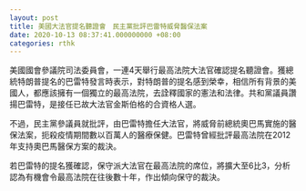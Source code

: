 ```yaml
---
layout: post
title: 美國大法官提名聽證會　民主黨批評巴雷特威脅醫保法案
date: 2020-10-13 08:37:41.000000000 +08:00
categories: rthk
---
```


美國國會參議院司法委員會，一連4天舉行最高法院大法官確認提名聽證會。獲總統特朗普提名的巴雷特發言時表示，對特朗普的提名感到榮幸，相信所有背景的美國人，都應該擁有一個獨立的最高法院，去詮釋國家的憲法和法律。共和黨議員讚揚巴雷特，是接任已故大法官金斯伯格的合資格人選。

不過，民主黨參議員就批評，由巴雷特擔任大法官，將威脅前總統奧巴馬實施的醫保法案，扼殺疫情期間數以百萬人的醫療保健。巴雷特曾經批評最高法院在2012年支持奧巴馬醫保方案的裁決。

若巴雷特的提名獲確認，保守派大法官在最高法院的席位，將擴大至6比3，分析認為有機會令最高法院在往後數十年，作出傾向保守的裁決。
